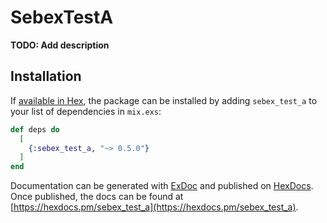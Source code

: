# SebexTestA

**TODO: Add description**

## Installation

If [available in Hex](https://hex.pm/docs/publish), the package can be installed
by adding `sebex_test_a` to your list of dependencies in `mix.exs`:

```elixir
def deps do
  [
	{:sebex_test_a, "~> 0.5.0"}
  ]
end
```

Documentation can be generated with [ExDoc](https://github.com/elixir-lang/ex_doc)
and published on [HexDocs](https://hexdocs.pm). Once published, the docs can
be found at [https://hexdocs.pm/sebex_test_a](https://hexdocs.pm/sebex_test_a).

